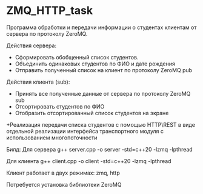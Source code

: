 # ZMQ_HTTP_task
Программа обработки и передачи информации о студентах клиентам от сервера по протоколу ZeroMQ.

Действия сервера:
 - Сформировать обобщенный список студентов. 
 - Объединить одинаковых студентов по ФИО и дате рождения
 - Отправить полученный список на клиент по протоколу ZeroMQ pub
 
Действия клиента (sub):
 - Принять все полученные данные от сервера по протоколу ZeroMQ sub
 - Отсортировать студентов по ФИО
 - Отобразить отсортированный список студентов на экране

+Реализация передачи списка студентов с помощью HTTP\REST в виде отдельной реализации интерфейса транспортного модуля с использованием многопоточности

Билд:
Для сервера
g++ server.cpp -o server -std=c++20 -lzmq -lpthread

Для клиента
g++ client.cpp -o client -std=c++20 -lzmq -lpthread

Клиент работает в двух режимах: zmq, http

Потребуется установка библиотеки ZeroMQ
